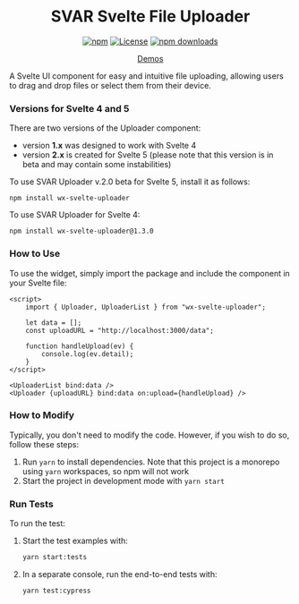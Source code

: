 <div align="center">
	
# SVAR Svelte File Uploader

[![npm](https://img.shields.io/npm/v/wx-svelte-uploader.svg)](https://www.npmjs.com/package/wx-svelte-uploader)
[![License](https://img.shields.io/github/license/svar-widgets/uploader)](https://github.com/svar-widgets/uploader/blob/main/license.txt)
[![npm downloads](https://img.shields.io/npm/dm/wx-svelte-uploader.svg)](https://www.npmjs.com/package/wx-svelte-uploader)

[Demos](https://docs.svar.dev/svelte/core/samples-uploader)

</div>

A Svelte UI component for easy and intuitive file uploading, allowing users to drag and drop files or select them from their device.

### Versions for Svelte 4 and 5

There are two versions of the Uploader component: 
- version **1.x** was designed to work with Svelte 4
- version **2.x** is created for Svelte 5 (please note that this version is in beta and may contain some instabilities)

To use SVAR Uploader v.2.0 beta for Svelte 5, install it as follows:

```
npm install wx-svelte-uploader
```

To use SVAR Uploader for Svelte 4:

```
npm install wx-svelte-uploader@1.3.0
```

### How to Use

To use the widget, simply import the package and include the component in your Svelte file:

```svelte
<script>
	import { Uploader, UploaderList } from "wx-svelte-uploader";

	let data = [];
	const uploadURL = "http://localhost:3000/data";

	function handleUpload(ev) {
		console.log(ev.detail);
	}
</script>

<UploaderList bind:data />
<Uploader {uploadURL} bind:data on:upload={handleUpload} />
```

### How to Modify

Typically, you don't need to modify the code. However, if you wish to do so, follow these steps:

1. Run `yarn` to install dependencies. Note that this project is a monorepo using `yarn` workspaces, so npm will not work
2. Start the project in development mode with `yarn start`

### Run Tests

To run the test:

1. Start the test examples with:
    ```sh
    yarn start:tests
    ```
2. In a separate console, run the end-to-end tests with:
    ```sh
    yarn test:cypress
    ```

